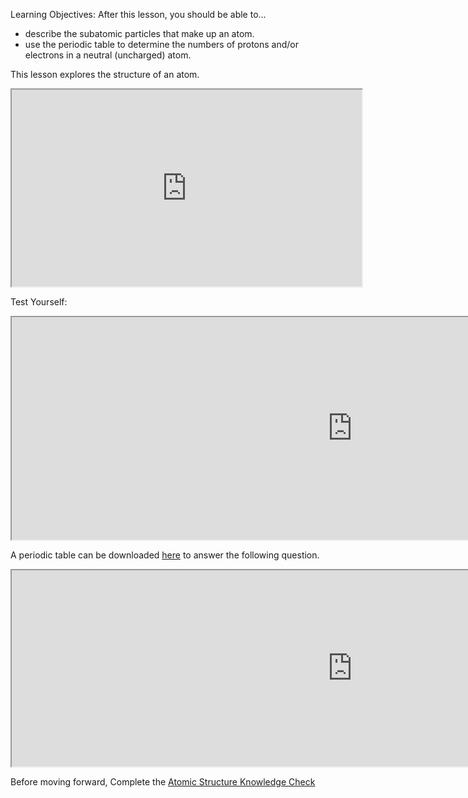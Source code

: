 Learning Objectives: After this lesson, you should be able to…

*   describe the subatomic particles that make up an atom.
*   use the periodic table to determine the numbers of protons and/or electrons in a neutral (uncharged) atom.

This lesson explores the structure of an atom.

<iframe src="https://www.youtube.com/embed/M3c4EBj8FvI" width="560" height="315" allowfullscreen="allowfullscreen"></iframe>

Test Yourself:

<iframe src="https://h5p.org/h5p/embed/63823" width="1090" height="356" allowfullscreen="allowfullscreen"></iframe>

A periodic table can be downloaded [here](https://psu.instructure.com/courses/1832130/files/82243064/download?wrap=1 "PeriodicTableOfTheElementsBW.pdf") to answer the following question.

<iframe src="https://h5p.org/h5p/embed/63822" width="1090" height="314" allowfullscreen="allowfullscreen"></iframe>



Before moving forward, Complete the [Atomic Structure Knowledge Check](https://psu.instructure.com/courses/1832130/quizzes/3204764 "Microteach quiz")